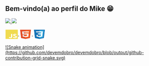 ## Bem-vindo(a) ao perfil do Mike 😁

 <div>
   <a href="https://github.com/milugarco">
   <img height="180em" src="https://github-readme-stats.vercel.app/api?username=milugarco&show_icons=true&theme=synthwave&include_all_commits=true&count_private=true"/>
   <img height="180em" src="https://github-readme-stats.vercel.app/api/top-langs/?username=milugarco&layout=compact&langs_count=6&theme=synthwave"/>

</div>
<div style="display: inline_block"><br>
  <img align="center" alt="Js" height="30" width="40" src="https://raw.githubusercontent.com/devicons/devicon/master/icons/javascript/javascript-plain.svg">
  <img align="center" alt="HTML" height="30" width="40" src="https://raw.githubusercontent.com/devicons/devicon/master/icons/html5/html5-original.svg">
  <img align="center" alt="CSS" height="30" width="40" src="https://raw.githubusercontent.com/devicons/devicon/master/icons/css3/css3-original.svg">
</div>
 
 <br>
 
<div> 
  ![Snake animation](https://github.com/devemdobro/devemdobro/blob/output/github-contribution-grid-snake.svg)
</div>
